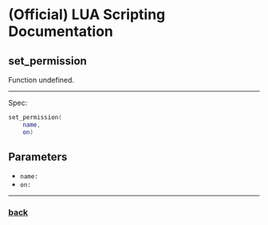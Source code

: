 
# (Official) LUA Scripting Documentation

## set_permission

Function undefined.

___

Spec:

```lua
set_permission(
	name,
	on)
```

## Parameters

- `name:` 
- `on:` 

___

### [back](../other)
